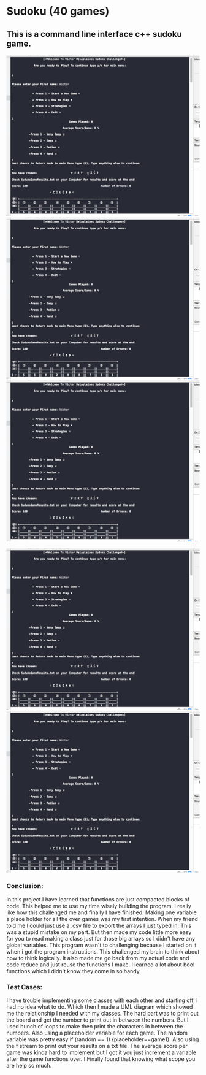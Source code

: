 # Sudoku (40 games)
## This is a command line interface c++ sudoku game.

![one](https://github.com/ByVictorrr/Sudoku/blob/master/images/screenshot1.png) ![two](https://github.com/ByVictorrr/Sudoku/blob/master/images/screenshot1.png) ![three](https://github.com/ByVictorrr/Sudoku/blob/master/images/screenshot1.png) 

![four](https://github.com/ByVictorrr/Sudoku/blob/master/images/screenshot1.png) ![five](https://github.com/ByVictorrr/Sudoku/blob/master/images/screenshot1.png)

### Conclusion:

In this project I have learned that functions are just compacted blocks of code. This helped me to use my time wisely building the program. I really like how this challenged me and finally I have finished. Making one variable a place holder for all the over games was my first intention. When my friend told me I could just use a .csv file to export the arrays I just typed in. This was a stupid mistake on my part. But then made my code little more easy for you to read making a class just for those big arrays so I didn't have any global variables. This program wasn't to challenging because I started on it when i got the program instructions. This challenged my brain to think about how to think logically. It also made me go back from my actual code and code reduce and just reuse the functions I make. I learned a lot about bool functions which I didn't know they come in so handy.

### Test Cases:

I have trouble implementing some  classes with each other and starting off, I had no idea what to do. Which then I made a UML diagram which showed me the relationship I needed with my classes. The hard part was to print out the board and get the number to print out in between the numbers. But I used bunch of loops to make then print the characters in between the numbers. Also using a placeholder variable for each game. The random variable was pretty easy if (random == 1) {placeholder==game1}. Also using the f stream to print out your results on a txt file. The average score per game was kinda hard to implement but I got it you just increment a variable after the game functions over. I Finally found that knowing what scope you are help so much.
